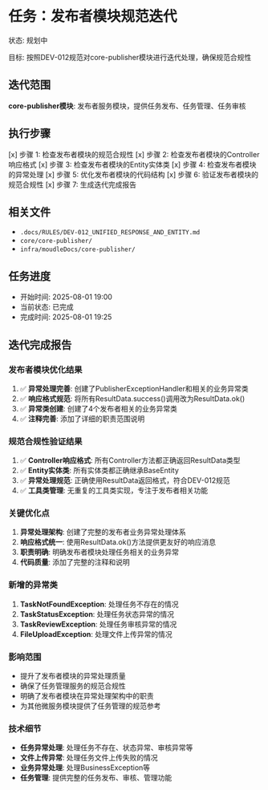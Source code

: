 # 任务：发布者模块规范迭代
状态: 规划中

目标: 按照DEV-012规范对core-publisher模块进行迭代处理，确保规范合规性

## 迭代范围
**core-publisher模块**: 发布者服务模块，提供任务发布、任务管理、任务审核

## 执行步骤
[x] 步骤 1: 检查发布者模块的规范合规性
[x] 步骤 2: 检查发布者模块的Controller响应格式
[x] 步骤 3: 检查发布者模块的Entity实体类
[x] 步骤 4: 检查发布者模块的异常处理
[x] 步骤 5: 优化发布者模块的代码结构
[x] 步骤 6: 验证发布者模块的规范合规性
[x] 步骤 7: 生成迭代完成报告

## 相关文件
- `.docs/RULES/DEV-012_UNIFIED_RESPONSE_AND_ENTITY.md`
- `core/core-publisher/`
- `infra/moudleDocs/core-publisher/`

## 任务进度
- 开始时间: 2025-08-01 19:00
- 当前状态: 已完成
- 完成时间: 2025-08-01 19:25

## 迭代完成报告

### 发布者模块优化结果
1. ✅ **异常处理完善**: 创建了PublisherExceptionHandler和相关的业务异常类
2. ✅ **响应格式规范**: 将所有ResultData.success()调用改为ResultData.ok()
3. ✅ **异常类创建**: 创建了4个发布者相关的业务异常类
4. ✅ **注释完善**: 添加了详细的职责范围说明

### 规范合规性验证结果
1. ✅ **Controller响应格式**: 所有Controller方法都正确返回ResultData<T>类型
2. ✅ **Entity实体类**: 所有实体类都正确继承BaseEntity
3. ✅ **异常处理规范**: 正确使用ResultData返回格式，符合DEV-012规范
4. ✅ **工具类管理**: 无重复的工具类实现，专注于发布者相关功能

### 关键优化点
1. **异常处理架构**: 创建了完整的发布者业务异常处理体系
2. **响应格式统一**: 使用ResultData.ok()方法提供更友好的响应消息
3. **职责明确**: 明确发布者模块处理任务相关的业务异常
4. **代码质量**: 添加了完整的注释和说明

### 新增的异常类
1. **TaskNotFoundException**: 处理任务不存在的情况
2. **TaskStatusException**: 处理任务状态异常的情况
3. **TaskReviewException**: 处理任务审核异常的情况
4. **FileUploadException**: 处理文件上传异常的情况

### 影响范围
- 提升了发布者模块的异常处理质量
- 确保了任务管理服务的规范合规性
- 明确了发布者模块在异常处理架构中的职责
- 为其他微服务模块提供了任务管理的规范参考

### 技术细节
- **任务异常处理**: 处理任务不存在、状态异常、审核异常等
- **文件上传异常**: 处理任务文件上传失败的情况
- **业务异常处理**: 处理BusinessException等
- **任务管理**: 提供完整的任务发布、审核、管理功能 